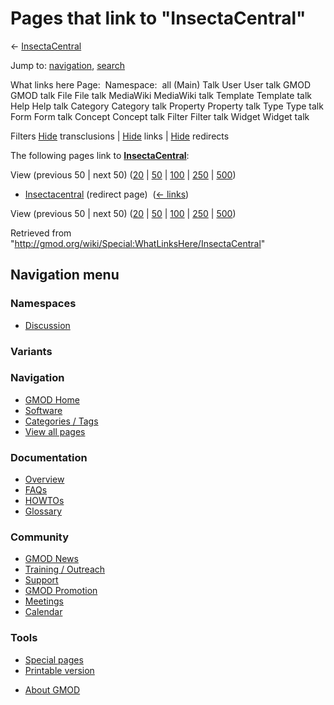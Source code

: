 <div id="mw-page-base" class="noprint">

</div>

<div id="mw-head-base" class="noprint">

</div>

<div id="content" class="mw-body" role="main">

<span id="top"></span>

<div id="mw-js-message" style="display:none;">

</div>



# <span dir="auto">Pages that link to "InsectaCentral"</span>

<div id="bodyContent">

<div id="contentSub">

← [InsectaCentral](/wiki/InsectaCentral "InsectaCentral")

</div>

<div id="jump-to-nav" class="mw-jump">

Jump to: [navigation](#mw-navigation), [search](#p-search)

</div>

<div id="mw-content-text">

What links here Page:  Namespace:  all (Main) Talk User User talk GMOD
GMOD talk File File talk MediaWiki MediaWiki talk Template Template talk
Help Help talk Category Category talk Property Property talk Type Type
talk Form Form talk Concept Concept talk Filter Filter talk Widget
Widget talk

Filters
[Hide](/mediawiki/index.php?title=Special:WhatLinksHere/InsectaCentral&hidetrans=1 "Special:WhatLinksHere/InsectaCentral")
transclusions \|
[Hide](/mediawiki/index.php?title=Special:WhatLinksHere/InsectaCentral&hidelinks=1 "Special:WhatLinksHere/InsectaCentral")
links \|
[Hide](/mediawiki/index.php?title=Special:WhatLinksHere/InsectaCentral&hideredirs=1 "Special:WhatLinksHere/InsectaCentral")
redirects

The following pages link to
**[InsectaCentral](/wiki/InsectaCentral "InsectaCentral")**:

View (previous 50 \| next 50)
([20](/mediawiki/index.php?title=Special:WhatLinksHere/InsectaCentral&limit=20 "Special:WhatLinksHere/InsectaCentral")
\|
[50](/mediawiki/index.php?title=Special:WhatLinksHere/InsectaCentral&limit=50 "Special:WhatLinksHere/InsectaCentral")
\|
[100](/mediawiki/index.php?title=Special:WhatLinksHere/InsectaCentral&limit=100 "Special:WhatLinksHere/InsectaCentral")
\|
[250](/mediawiki/index.php?title=Special:WhatLinksHere/InsectaCentral&limit=250 "Special:WhatLinksHere/InsectaCentral")
\|
[500](/mediawiki/index.php?title=Special:WhatLinksHere/InsectaCentral&limit=500 "Special:WhatLinksHere/InsectaCentral"))

- [Insectacentral](/mediawiki/index.php?title=Insectacentral&redirect=no "Insectacentral")
  (redirect page) ‎ <span class="mw-whatlinkshere-tools">([←
  links](/mediawiki/index.php?title=Special:WhatLinksHere&target=Insectacentral "Special:WhatLinksHere"))</span>

View (previous 50 \| next 50)
([20](/mediawiki/index.php?title=Special:WhatLinksHere/InsectaCentral&limit=20 "Special:WhatLinksHere/InsectaCentral")
\|
[50](/mediawiki/index.php?title=Special:WhatLinksHere/InsectaCentral&limit=50 "Special:WhatLinksHere/InsectaCentral")
\|
[100](/mediawiki/index.php?title=Special:WhatLinksHere/InsectaCentral&limit=100 "Special:WhatLinksHere/InsectaCentral")
\|
[250](/mediawiki/index.php?title=Special:WhatLinksHere/InsectaCentral&limit=250 "Special:WhatLinksHere/InsectaCentral")
\|
[500](/mediawiki/index.php?title=Special:WhatLinksHere/InsectaCentral&limit=500 "Special:WhatLinksHere/InsectaCentral"))

</div>

<div class="printfooter">

Retrieved from
"<http://gmod.org/wiki/Special:WhatLinksHere/InsectaCentral>"

</div>

<div id="catlinks" class="catlinks catlinks-allhidden">

</div>

<div class="visualClear">

</div>

</div>

</div>

<div id="mw-navigation">

## Navigation menu

<div id="mw-head">



<div id="left-navigation">

<div id="p-namespaces" class="vectorTabs" role="navigation"
aria-labelledby="p-namespaces-label">

### Namespaces


- <span id="ca-talk"><a
  href="/mediawiki/index.php?title=Talk:InsectaCentral&amp;action=edit&amp;redlink=1"
  accesskey="t"
  title="Discussion about the content page [t]">Discussion</a></span>

</div>

<div id="p-variants" class="vectorMenu emptyPortlet" role="navigation"
aria-labelledby="p-variants-label">

### 

### Variants[](#)

<div class="menu">

</div>

</div>

</div>





</div>

</div>

</div>

<div id="mw-panel">

<div id="p-logo" role="banner">

<a href="/wiki/Main_Page"
style="background-image: url(http://gmod.org/images/GMOD-cogs.png);"
title="Visit the main page"></a>

</div>

<div id="p-Navigation" class="portal" role="navigation"
aria-labelledby="p-Navigation-label">

### Navigation

<div class="body">

- <span id="n-GMOD-Home">[GMOD Home](/wiki/Main_Page)</span>
- <span id="n-Software">[Software](/wiki/GMOD_Components)</span>
- <span id="n-Categories-.2F-Tags">[Categories /
  Tags](/wiki/Categories)</span>
- <span id="n-View-all-pages">[View all
  pages](/wiki/Special:AllPages)</span>

</div>

</div>

<div id="p-Documentation" class="portal" role="navigation"
aria-labelledby="p-Documentation-label">

### Documentation

<div class="body">

- <span id="n-Overview">[Overview](/wiki/Overview)</span>
- <span id="n-FAQs">[FAQs](/wiki/Category:FAQ)</span>
- <span id="n-HOWTOs">[HOWTOs](/wiki/Category:HOWTO)</span>
- <span id="n-Glossary">[Glossary](/wiki/Glossary)</span>

</div>

</div>

<div id="p-Community" class="portal" role="navigation"
aria-labelledby="p-Community-label">

### Community

<div class="body">

- <span id="n-GMOD-News">[GMOD News](/wiki/GMOD_News)</span>
- <span id="n-Training-.2F-Outreach">[Training /
  Outreach](/wiki/Training_and_Outreach)</span>
- <span id="n-Support">[Support](/wiki/Support)</span>
- <span id="n-GMOD-Promotion">[GMOD
  Promotion](/wiki/GMOD_Promotion)</span>
- <span id="n-Meetings">[Meetings](/wiki/Meetings)</span>
- <span id="n-Calendar">[Calendar](/wiki/Calendar)</span>

</div>

</div>

<div id="p-tb" class="portal" role="navigation"
aria-labelledby="p-tb-label">

### Tools

<div class="body">

- <span id="t-specialpages"><a href="/wiki/Special:SpecialPages" accesskey="q"
  title="A list of all special pages [q]">Special pages</a></span>
- <span id="t-print"><a
  href="/mediawiki/index.php?title=Special:WhatLinksHere/InsectaCentral&amp;printable=yes"
  rel="alternate" accesskey="p"
  title="Printable version of this page [p]">Printable version</a></span>

</div>

</div>

</div>

</div>

<div id="footer" role="contentinfo">

- <span id="footer-places-about">[About
  GMOD](/wiki/GMOD:About "GMOD:About")</span>

<!-- -->






</div>
